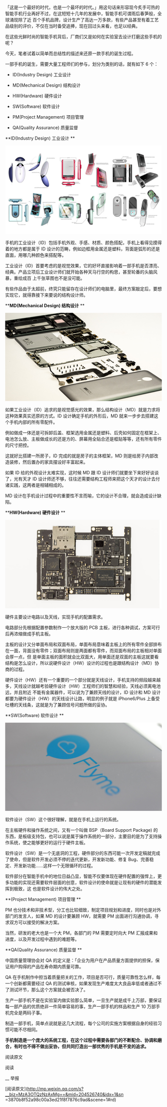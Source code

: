 「这是一个最好的时代，也是一个最坏的时代。」用这句话来形容现今炙手可热的智能手机行业再好不过，在这短短十几年的发展中，智能手机可谓雨后春笋般，全球涌现除了近
百个手机品牌，设计生产了高达一万多款，有些产品甚至有着工艺品级别的评价，不仅在当时备受追捧，现在回过头来看，也足以经典。  

  

在这些光鲜时尚的智能手机背后，厂商们又是如何在实验室去设计打磨这些手机的呢？

今天，笔者试着以简单而总结性的描述来还原一款手机的诞生过程。

  

一部手机的诞生，需要大量工程师们的参与，划分为类别的话，就有如下 6 个：

  

  * ID(Industry Design) 工业设计

  

  * MD(Mechanical Design) 结构设计

  

  * HW(Hardware) 硬件设计

  

  * SW(Software) 软件设计

  

  * PM(Project Management) 项目管理

  

  * QA(Quality Assurance) 质量监督

  

**ID(Industry Design) 工业设计 **

![](_resources/一个手机的诞生过程image0.jpg)  

手机的工业设计（ID）包括手机外观、手感、材质、颜色搭配，手机上看得见摸得着的地方都是属于 ID
设计的范畴，例如边框用金属还是塑料，背面是弧形的还是直面，用哪几种颜色来搭配等。

  

工业设计（ID）首要考虑的是视觉效果，它的好坏直接影响着一部手机是否漂亮、经典。产品立项后工业设计师们就开始各种天马行空的构思，甚至轮番的头脑风暴，重绘成百
上千张草图也不是没可能。

  

有些作品由于太超前，终究只能留存在设计师们的电脑里，最终方案敲定后，要想实现它，就得靠接下来要说的结构设计师。

  

****MD(Mechanical Design) 结构设计** **

  

![](_resources/一个手机的诞生过程image1.jpg)  

  

如果工业设计（ID）追求的是视觉感光的效果，那么结构设计（MD）就是力求将这种效果真实还原的方式。ID 设计确定手机的外形后，MD
就来一步步去搭建这个手机内部的所有零配件。

  

例如做成一体还是可拆卸后盖、框架选用金属还是塑料、后壳如何固定在框架上、电池怎么放、主板做成长的还是方的、屏幕用全贴合还是框贴等等，还有所有零件的尺寸把控。

  

这就好比搭建一所房子，ID 完成的就是房子的主体框架，MD 则是给房子内部改造装修，然后置办的家具摆设好丰富起来。

  

如果 ID 给的外观设计太难实现，这时候 MD 跟 ID 设计师们就要坐下来好好谈谈了，光有天才 ID
设计师还不够，往往还需要结构工程师来把这个天才的设计去付诸实践，这两者是相辅相成的。

  

MD 设计在手机设计过程中的重要性不言而喻，它的设计不合理，就会造成设计缺陷。

  

****HW(Hardware) 硬件设计** **

  

![](_resources/一个手机的诞生过程image2.jpg)  

  

硬件主要设计电路以及天线，实现手机的配置需求。  

  

电路部分先根据配置参数制作一个放大版的 PCB 主板，进行各种调试，方案可行后再浓缩做成手机主板。

  

主板的设计又分单面布局和双面布局，单面布局意味着主板上的所有零件全部排布在一面，背面没有零件；双面布局则是两面都有零件，而双面布局的主板相对单面会厚一点，但
是单面主板的面积就会比双面大，用单面还是双面的主板这就要看结构是怎么设计，所以说硬件设计（HW）设计的过程也是跟结构设计（MD）协商的过程。

  

硬件设计（HW）还有一个重要的一个部分就是天线设计，手机支持的频段越来越多，天线设计就越考验硬件设计（HW）工程师们的智慧和经验，天线必须离电池远，并且附近
不能有金属器件，可以说为了兼顾天线的设计，ID 设计和 MD 设计都要为硬件设计（HW）的天线设计让路，明显的例子就是 iPhone6/Plus
上备受吐槽的天线条，这就是为了兼顾信号问题所做的妥协。

  

**SW(Software) 软件设计 **

  

![](_resources/一个手机的诞生过程image3.jpg)

  

软件设计（SW）这个很好理解，就是在手机上运行的系统。

  

在主板硬件和操作系统之间，又有一个叫做 BSP（Board Support Package)
的东西，是板级支持包，也可以说是属于操作系统的一部分，主要目的是为了支持操作系统，使之能够更好的运行于硬件主板。

  

软件设计（SW）是一个无底洞的工程，硬件部分的东西可能一次开发定稿就完成了使命，但是软件开发必须不停的迭代更新，开发新功能、修复
Bug、完善稳定、开发新功能……这样一个无限循环的过程。

  

软件部分在智能手机中的地位日益凸显，智能不仅要体现在硬件配置的强悍上，更多功能的实现还需要软件层面的创意，软件设计的使命就是让现有的硬件的潜能发挥到极致，这
也是软件设计的伟大之处。

  

**(Project Management) 项目管理 **

  

PM 也分技术和非技术型，分工也比较细致，制定项目规划和进度，同时也是对外部门的发言人，如果 MD 的设计要兼顾 HW，就需要 PM
出面进行沟通协调，寻求双方可以接受的解决方案。

  

当然，研发的老大也是一个大 PM，各部门的 PM 需要定时向大 PM 汇报成果和进度，以及开发过程中遇到的难题等。

  

**QA(Quality Assurance) 质量监督 **

  

中国质量管理协会对 QA 的定义是：「企业为用户在产品质量方面提供的担保，保证用户购得的产品在寿命期内质量可靠。

  

QA 在手机制作中担当着质量把关的工作，项目是否可行，质量可靠性怎么样，每一个创新都需要经过 QA
的测试审核，如果发现生产难度太大良品率低或者通过不了测试环节，那么这个方案就会被否决了。

  

生产一部手机不是在实验室内做实验那么简单，一旦生产就是成千上万部，要保证每一部产品的优质绝非一件简单容易的事，生产一部手机的样品和生产 10
万部手机完全是两码子事。

  

制造一部手机，简单点说就是这几大流程，每个公司的实施方案根据自身的经验习惯可能不尽相同。

  

**手机制造是一个庞大的系统工程，在这个过程中需要各部门的不断配合、协调和磨合，有时也不得不做出妥协，但共同打造出一部优秀的手机是不变的追求。**

  

阅读原文

阅读

__ 举报

[阅读原文](http://mp.weixin.qq.com/s?__biz=MzA3OTQzNzAxMg==&mid=204526740&idx=1&sn
=3870b8f52a98c00a3ed21f8f7876c9ad&scene=1#rd)

